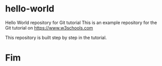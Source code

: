 # hello-world
Hello World repository for Git tutorial
This is an example repository for the Git tutorial on https://www.w3schools.com

This repository is built step by step in the tutorial.

# Fim
